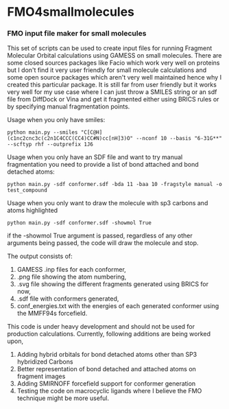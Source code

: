 # FMO4smallmolecules
### FMO input file maker for small molecules
This set of scripts can be used to create input files for running Fragment Molecular Orbital calculations using GAMESS on small molecules. There are some closed sources packages like Facio which work very well on proteins but I don't find it very user friendly for small molecule calculations and some open source packages which aren't very well maintained hence why I created this particular package. It is still far from user friendly but it works very well for my use case where I can just throw a SMILES string or an sdf file from DiffDock or Vina and get it fragmented either using BRICS rules or by specifying manual fragmentation points. 


Usage when you only have smiles:
```
python main.py --smiles "C[C@H](c1nc2cnc3c(c2n1C4CCC(CC4)CC#N)cc[nH]3)O" --nconf 10 --basis "6-31G**" --scftyp rhf --outprefix 1J6
```
Usage when you only have an SDF file and want to try manual fragmentation you need to provide a list of bond attached and bond detached atoms:
```
python main.py -sdf conformer.sdf -bda 11 -baa 10 -fragstyle manual -o test_compound
```
Usage when you only want to draw the molecule with sp3 carbons and atoms highlighted
```
python main.py -sdf conformer.sdf -showmol True
```

if the -showmol True argument is passed, regardless of any other arguments being passed, the code will draw the molecule and stop.

The output consists of:
1. GAMESS .inp files for each conformer, 
2. .png file showing the atom numbering, 
3. .svg file showing the different fragments generated using BRICS for now, 
4. .sdf file with conformers generated,
5. conf_energies.txt with the energies of each generated conformer using the MMFF94s forcefield.


This code is under heavy development and should not be used for production calculations. Currently, following additions are being worked upon,
1. Adding hybrid orbitals for bond detached atoms other than SP3 hybridized Carbons
2. Better representation of bond detached and attached atoms on fragment images 
3. Adding SMIRNOFF forcefield support for conformer generation
4. Testing the code on macrocyclic ligands where I believe the FMO technique might be more useful. 
